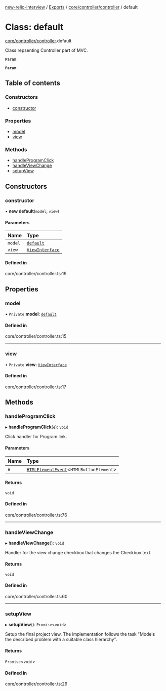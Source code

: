 [new-relic-interview](../README.md) / [Exports](../modules.md) / [core/controller/controller](../modules/core_controller_controller.md) / default

# Class: default

[core/controller/controller](../modules/core_controller_controller.md).default

Class repsenting Controller part of MVC.

**`Param`**

**`Param`**

## Table of contents

### Constructors

- [constructor](core_controller_controller.default.md#constructor)

### Properties

- [model](core_controller_controller.default.md#model)
- [view](core_controller_controller.default.md#view)

### Methods

- [handleProgramClick](core_controller_controller.default.md#handleprogramclick)
- [handleViewChange](core_controller_controller.default.md#handleviewchange)
- [setupView](core_controller_controller.default.md#setupview)

## Constructors

### constructor

• **new default**(`model`, `view`)

#### Parameters

| Name | Type |
| :------ | :------ |
| `model` | [`default`](../interfaces/core_model_iModel.default.md) |
| `view` | [`ViewInterface`](../interfaces/core_view_view.ViewInterface.md) |

#### Defined in

core/controller/controller.ts:19

## Properties

### model

• `Private` **model**: [`default`](../interfaces/core_model_iModel.default.md)

#### Defined in

core/controller/controller.ts:15

___

### view

• `Private` **view**: [`ViewInterface`](../interfaces/core_view_view.ViewInterface.md)

#### Defined in

core/controller/controller.ts:17

## Methods

### handleProgramClick

▸ **handleProgramClick**(`e`): `void`

Click handler for Program link.

#### Parameters

| Name | Type |
| :------ | :------ |
| `e` | [`HTMLElementEvent`](../modules/types.md#htmlelementevent)<`HTMLButtonElement`\> |

#### Returns

`void`

#### Defined in

core/controller/controller.ts:76

___

### handleViewChange

▸ **handleViewChange**(): `void`

Handler for the view change checkbox that changes the Checkbox text.

#### Returns

`void`

#### Defined in

core/controller/controller.ts:60

___

### setupView

▸ **setupView**(): `Promise`<`void`\>

Setup the final project view.
The implementation follows the task "Models the described problem
with a suitable class hierarchy".

#### Returns

`Promise`<`void`\>

#### Defined in

core/controller/controller.ts:29
